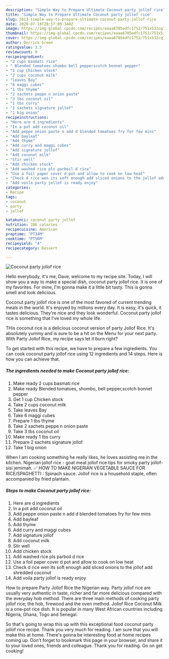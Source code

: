 ```yaml
---
description: "Simple Way to Prepare Ultimate Coconut party jollof rice"
title: "Simple Way to Prepare Ultimate Coconut party jollof rice"
slug: 2613-simple-way-to-prepare-ultimate-coconut-party-jollof-rice
date: 2020-07-18T20:57:09.340Z
image: https://img-global.cpcdn.com/recipes/eaaa6705edfc1752/751x532cq70/coconut-party-jollof-rice-recipe-main-photo.jpg
thumbnail: https://img-global.cpcdn.com/recipes/eaaa6705edfc1752/751x532cq70/coconut-party-jollof-rice-recipe-main-photo.jpg
cover: https://img-global.cpcdn.com/recipes/eaaa6705edfc1752/751x532cq70/coconut-party-jollof-rice-recipe-main-photo.jpg
author: Derrick Green
ratingvalue: 3.5
reviewcount: 9
recipeingredient:
- "2 cups basmati rice"
- " Blended tomatoes shombo bell pepperscotch bonnet pepper"
- "1 cup Chicken stock"
- "2 cups coconut milk"
- "leaves Bay"
- "6 maggi cubes"
- "1 tbs thyme"
- "2 sachets peppe n onion paste"
- "3 tbs coconut oil"
- "1 tbs curry"
- "2 sachets signature jollof"
- "1 big onion"
recipeinstructions:
- "Here are d ingredients"
- "In a pot add coconut oil"
- "Add peppe onion paste n add d blended tomatoes fry for few mins"
- "Add bayleaf"
- "Add thyme"
- "Add curry and maggi cubes"
- "Add signature jollof"
- "Add coconut milk"
- "Stir well"
- "Add chicken stock"
- "Add washed rice pls parboil d rice"
- "Use a foil paper cover d pot and allow to cook on low heat"
- "Check d rice wen its soft enough add sliced onions to the jollof add shredded coconut"
- "Add voila party jollof is ready enjoy"
categories:
- Recipe
tags:
- coconut
- party
- jollof

katakunci: coconut party jollof 
nutrition: 286 calories
recipecuisine: American
preptime: "PT34M"
cooktime: "PT56M"
recipeyield: "4"
recipecategory: Dessert

---
```



![Coconut party jollof rice](https://img-global.cpcdn.com/recipes/eaaa6705edfc1752/751x532cq70/coconut-party-jollof-rice-recipe-main-photo.jpg)

Hello everybody, it's me, Dave, welcome to my recipe site. Today, I will show you a way to make a special dish, coconut party jollof rice. It is one of my favorites. For mine, I'm gonna make it a little bit tasty. This is gonna smell and look delicious.

Coconut party jollof rice is one of the most favored of current trending meals in the world. It's enjoyed by millions every day. It is easy, it's quick, it tastes delicious. They're nice and they look wonderful. Coconut party jollof rice is something that I've loved my whole life.

THis coconut rice is a delicious coconut version of party Jollof Rice. It&#39;s absolutely yummy and is sure to be a hit on the Menu for your next party. With Party Jollof Rice, my recipe says let it burn right?


To get started with this recipe, we have to prepare a few ingredients. You can cook coconut party jollof rice using 12 ingredients and 14 steps. Here is how you can achieve that.

<!--inarticleads1-->

##### The ingredients needed to make Coconut party jollof rice:

1. Make ready 2 cups basmati rice
1. Make ready  Blended tomatoes, shombo, bell pepper,scotch bonnet pepper
1. Get 1 cup Chicken stock
1. Take 2 cups coconut milk
1. Take leaves Bay
1. Take 6 maggi cubes
1. Prepare 1 tbs thyme
1. Take 2 sachets peppe n onion paste
1. Take 3 tbs coconut oil
1. Make ready 1 tbs curry
1. Prepare 2 sachets signature jollof
1. Take 1 big onion


When I am cooking something he really likes, he loves assisting me in the kitchen. Nigerian jollof rice - goat meat jollof rice tips for smoky party jollof- sisi jemimah. ✅ HOW TO MAKE NIGERIAN VEGETABLE SAUCE FOR RICE/SPAGHETTI : Spinach sauce. Jollof rice is a household staple, often accompanied by fried plantain. 

<!--inarticleads2-->

##### Steps to make Coconut party jollof rice:

1. Here are d ingredients
1. In a pot add coconut oil
1. Add peppe onion paste n add d blended tomatoes fry for few mins
1. Add bayleaf
1. Add thyme
1. Add curry and maggi cubes
1. Add signature jollof
1. Add coconut milk
1. Stir well
1. Add chicken stock
1. Add washed rice pls parboil d rice
1. Use a foil paper cover d pot and allow to cook on low heat
1. Check d rice wen its soft enough add sliced onions to the jollof add shredded coconut
1. Add voila party jollof is ready enjoy


How to prepare Party Jollof Rice the Nigerian way. Party jollof rice are usually very authentic in taste, richer and far more delicious compared with the everyday hob method. There are three main methods of cooking party jollof rice; the hob, firewood and the oven method. Jollof Rice Coconut Milk is a one-pot rice dish. It is popular in many West African countries including Nigeria, Ghana, Togo and Senegal. 

So that's going to wrap this up with this exceptional food coconut party jollof rice recipe. Thank you very much for reading. I am sure that you will make this at home. There's gonna be interesting food at home recipes coming up. Don't forget to bookmark this page in your browser, and share it to your loved ones, friends and colleague. Thank you for reading. Go on get cooking!
